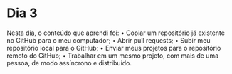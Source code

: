 # Dia 3



Nesta dia, o conteúdo que aprendi foi:
    • Copiar um repositório já existente no GitHub para o meu computador; 
    • Abrir pull requests; 
    • Subir meu repositório local para o GitHub; 
    • Enviar meus projetos para o repositório remoto do GitHub; 
    • Trabalhar em um mesmo projeto, com mais de uma pessoa, de modo assíncrono e distribuído. 

